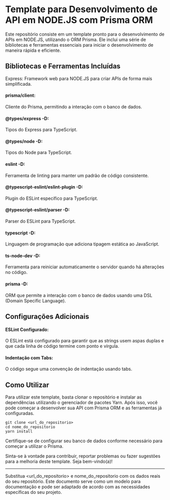 # Template para Desenvolvimento de API em NODE.JS com Prisma ORM
Este repositório consiste em um template pronto para o desenvolvimento de APIs em NODE.JS, utilizando o ORM Prisma. Ele inclui uma série de bibliotecas e ferramentas essenciais para iniciar o desenvolvimento de maneira rápida e eficiente.

## Bibliotecas e Ferramentas Incluídas
Express: Framework web para NODE.JS para criar APIs de forma mais simplificada.</br>
<h4>prisma/client:</h4> Cliente do Prisma, permitindo a interação com o banco de dados.</br>
<h4>@types/express -D:</h4> Tipos do Express para TypeScript.</br>
<h4>@types/node -D:</h4> Tipos do Node para TypeScript.</br>
<h4>eslint -D:</h4> Ferramenta de linting para manter um padrão de código consistente.</br>
<h4>@typescript-eslint/eslint-plugin -D:</h4> Plugin do ESLint específico para TypeScript.</br>
<h4>@typescript-eslint/parser -D:</h4> Parser do ESLint para TypeScript.</br>
<h4>typescript -D:</h4> Linguagem de programação que adiciona tipagem estática ao JavaScript.</br>
<h4>ts-node-dev -D:</h4> Ferramenta para reiniciar automaticamente o servidor quando há alterações no código.</br>
<h4>prisma -D:</h4> ORM que permite a interação com o banco de dados usando uma DSL (Domain Specific Language).</br>

## Configurações Adicionais
<h4>ESLint Configurado:</h4> O ESLint está configurado para garantir que as strings usem aspas duplas e que cada linha de código termine com ponto e vírgula.</br>
<h4>Indentação com Tabs:</h4> O código segue uma convenção de indentação usando tabs.</br>

## Como Utilizar
Para utilizar este template, basta clonar o repositório e instalar as dependências utilizando o gerenciador de pacotes Yarn. Após isso, você pode começar a desenvolver sua API com Prisma ORM e as ferramentas já configuradas.

```
git clone <url_do_repositorio>
cd nome_do_repositorio
yarn install
```

Certifique-se de configurar seu banco de dados conforme necessário para começar a utilizar o Prisma.

Sinta-se à vontade para contribuir, reportar problemas ou fazer sugestões para a melhoria deste template. Seja bem-vindo(a)!
<hr>

Substitua <url_do_repositorio> e nome_do_repositorio com os dados reais do seu repositório. Este documento serve como um modelo para documentação e pode ser adaptado de acordo com as necessidades específicas do seu projeto.
